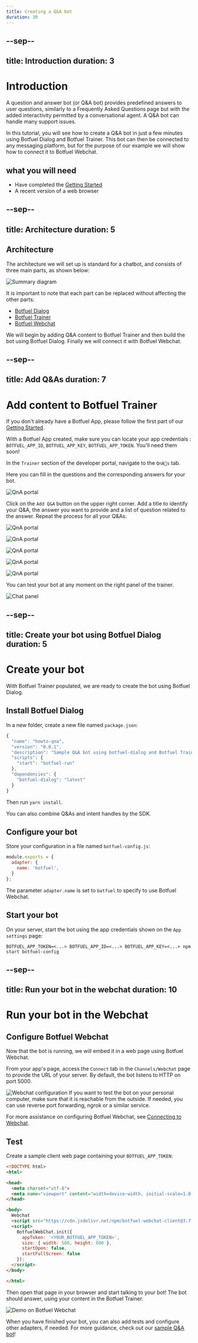 ```yaml
---
title: Creating a Q&A bot
duration: 30
---
```


--sep--
---
title: Introduction
duration: 3
---

# Introduction

A question and answer bot (or Q&A bot) provides predefined answers to user questions, similarly to a Frequently Asked Questions page but with the added interactivity permitted by a conversational agent. A Q&A bot can handle many support issues.

In this tutorial, you will see how to create a Q&A bot in just a few minutes using Botfuel Dialog and Botfuel Trainer. This bot can then be connected to any messaging platform, but for the purpose of our example we will show how to connect it to Botfuel Webchat.


## what you will need
* Have completed the <a href="/#/codelab/getting-started) tutorial" target="_blank">Getting Started</a>
* A recent version of a web browser

--sep--
---
title: Architecture
duration: 5
---

## Architecture

The architecture we will set up is standard for a chatbot, and consists of three main parts, as shown below:

![Summary diagram](https://github.com/Botfuel/tutorials/raw/master/qna-bot/howto_qna-summary_diagram.png "Summary diagram")

It is important to note that each part can be replaced without affecting the other parts:
* <a href="https://docs.botfuel.io/dialog/reference/dialogs/overview" target="_blank">Botfuel Dialog</a>
* <a href="https://docs.botfuel.io/trainer/overview" target="_blank">Botfuel Trainer</a>
* <a href="https://docs.botfuel.io/webchat/overview" target="_blank">Botfuel Webchat</a>

We will begin by adding Q&A content to Botfuel Trainer and then build the bot using Botfuel Dialog. Finally we will connect it with Botfuel Webchat.

--sep--
---
title: Add Q&As
duration: 7
---
# Add content to Botfuel Trainer

If you don't already have a Botfuel App, please follow the first part of our [Getting Started](/#/codelab/getting-started).

With a Botfuel App created, make sure you can locate your app credentials : `BOTFUEL_APP_ID`, `BOTFUEL_APP_KEY`, `BOTFUEL_APP_TOKEN`. You'll need them soon!

In the `Trainer` section of the developer portal, navigate to the `QnAs` tab.

Here you can fill in the questions and the corresponding answers for your bot.

![QnA portal](https://github.com/Botfuel/tutorials/raw/master/qna-bot/howto_qna-qnas.png "QnA portal")

Click on the `Add Q&A` button on the upper right corner.
Add a title to identify your Q&A, the answer you want to provide and a list of question related to the answer.
Repeat the process for all your Q&As.

![QnA portal](https://github.com/Botfuel/tutorials/raw/master/qna-bot/howto_qna-qna1.png "QnA portal")

![QnA portal](https://github.com/Botfuel/tutorials/raw/master/qna-bot/howto_qna-qna2.png "QnA portal")

![QnA portal](https://github.com/Botfuel/tutorials/raw/master/qna-bot/howto_qna-qna3.png "QnA portal")

![QnA portal](https://github.com/Botfuel/tutorials/raw/master/qna-bot/howto_qna-qna4.png "QnA portal")

![QnA portal](https://github.com/Botfuel/tutorials/raw/master/qna-bot/howto_qna-qna5.png "QnA portal")

You can test your bot at any moment on the right panel of the trainer.

![Chat panel](https://github.com/Botfuel/tutorials/raw/master/qna-bot/howto_qna-test_panel.png "Chat panel")

--sep--
---
title: Create your bot using Botfuel Dialog
duration: 5
---

# Create your bot

With Botfuel Trainer populated, we are ready to create the bot using Botfuel Dialog.

## Install Botfuel Dialog

In a new folder, create a new file named `package.json`:


```javascript
{
  "name": "howto-qna",
  "version": "0.0.1",
  "description": "Sample Q&A bot using botfuel-dialog and Botfuel Trainer",
  "scripts": {
    "start": "botfuel-run"
  },
  "dependencies": {
    "botfuel-dialog": "latest"
  }
}
```

Then run `yarn install`.

<aside class="infos">You can also combine Q&As and intent handles by the SDK.</aside>

## Configure your bot

Store your configuration in a file named `botfuel-config.js`:

```javascript
module.exports = {
  adapter: {
    name: 'botfuel',
  }
};
```

The parameter `adapter.name` is set to `botfuel` to specify to use Botfuel Webchat.


## Start your bot

On your server, start the bot using the app credentials shown on the `App settings` page:

```
BOTFUEL_APP_TOKEN=<...> BOTFUEL_APP_ID=<...> BOTFUEL_APP_KEY=<...> npm start botfuel-config
```

--sep--
---
title: Run your bot in the webchat
duration: 10
---

# Run your bot in the Webchat

## Configure Botfuel Webchat

Now that the bot is running, we will embed it in a web page using Botfuel Webchat.

From your app's page, access the `Connect` tab in the `Channels/Webchat` page to provide the URL of your server. By default, the bot listens to HTTP on port 5000.

![Webchat configuration](https://github.com/Botfuel/tutorials/raw/master/qna-bot/howto_qna-webchat_config.png "Webchat configuration")
If you want to test the bot on your personal computer, make sure that it is reachable from the outside. If needed, you can use reverse port forwarding, ngrok or a similar service.  

For more assistance on configuring Botfuel Webchat, see [Connecting to Webchat](./connecting-to-webchat).

## Test

Create a sample client web page containing your `BOTFUEL_APP_TOKEN`:

```html
<!DOCTYPE html>
<html>

<head>
  <meta charset="utf-8">
  <meta name="viewport" content="width=device-width, initial-scale=1.0, maximum-scale=1.0, user-scalable=0">
</head>

<body>
  Webchat
  <script src="https://cdn.jsdelivr.net/npm/botfuel-webchat-client@3.7.0"></script>
  <script>
    BotfuelWebChat.init({
      appToken: '<YOUR_BOTFUEL_APP_TOKEN>',
      size: { width: 500, height: 600 },
      startOpen: false,
      startFullScreen: false
    });
  </script>
</body>

</html>
```

Then open that page in your browser and start talking to your bot! The bot should answer, using your content in the Botfuel Trainer.

![Demo on Botfuel Webchat](https://github.com/Botfuel/tutorials/raw/master/qna-bot/howto_qna-demo_webchat.png "Demo on Botfuel Webchat")

When you have finished your bot, you can also add tests and configure other adapters, if needed. For more guidance, check out our [sample Q&A bot](https://github.com/Botfuel/botfuel-sample-customerservice)!